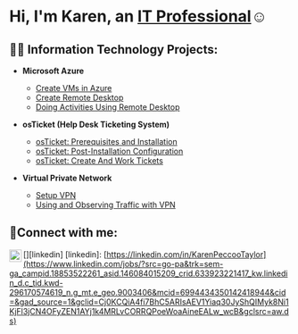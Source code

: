 <h1>Hi, I'm Karen, an <a href="https://linkedin.com/in/Karen Peccoo Taylor">IT Professional</a>☺</h1>

<h2>👨‍💻 Information Technology Projects:</h2>

- <b>Microsoft Azure</b>
  - [Create VMs in Azure](https://github.com/Gabbykar/configure-ad)
  - [Create Remote Desktop](https://github.com/Gabbykar/azure-network-protocols)
  - [Doing Activities Using Remote Desktop](https://github.com/Gabbykar/using-and-observing-traffic-with-vpn)

- <b>osTicket (Help Desk Ticketing System)</b>
  - [osTicket: Prerequisites and Installation](https://github.com/Gabbykar/osticket-prereqs)
  - [osTicket: Post-Installation Configuration](https://github.com/Gabbykar/post-install-config)
  - [osTicket: Create And Work Tickets](https://github.com/Gabbykar/osticket-creating-and-work-tickets)

- <b>Virtual Private Network</b>
  - [Setup VPN](https://github.com/Gabbykar/setup-vpn)
  - [Using and Observing Traffic with VPN](https://github.com/Gabbykar/using-and-observing-traffic-with-vpn)    


<h2>🤳Connect with me:</h2>

[<img align="left" alt="Karen | LinkedIn" width="22px" src="https://cdn.jsdelivr.net/npm/simple-icons@v3/icons/linkedin.svg" />][linkedin]
[linkedin]: [https://linkedin.com/in/KarenPeccooTaylor](https://www.linkedin.com/jobs/?src=go-pa&trk=sem-ga_campid.18853522261_asid.146084015209_crid.633923221417_kw.linkedin_d.c_tid.kwd-296170574619_n.g_mt.e_geo.9003406&mcid=6994434350142418944&cid=&gad_source=1&gclid=Cj0KCQiA4fi7BhC5ARIsAEV1Yiaq30JyShQIMyk8Ni1KjFl3jCN4OFyZEN1AYj1k4MRLvCORRQPoeWoaAineEALw_wcB&gclsrc=aw.ds)
